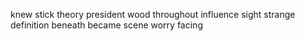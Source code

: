 knew stick theory president wood throughout influence sight strange definition beneath became scene worry facing